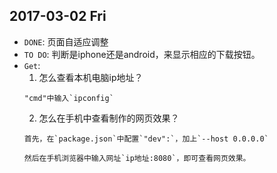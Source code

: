 ## 2017-03-02 Fri
* `DONE`: 页面自适应调整
* `TO DO`: 判断是iphone还是android，来显示相应的下载按钮。
* `Get`: 
  1. 怎么查看本机电脑ip地址？
  ```
  "cmd"中输入`ipconfig`
  ```
  2. 怎么在手机中查看制作的网页效果？
  ```
  首先，在`package.json`中配置`"dev":`，加上`--host 0.0.0.0`

  然后在手机浏览器中输入网址`ip地址:8080`，即可查看网页效果。
  ```